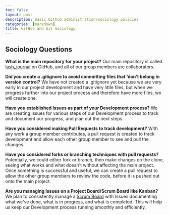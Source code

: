 ```yaml
---
toc: false
layout: post
description: Basic Github administration/sociology policies
categories: [markdown]
title: GitHub and Git Sociology
---
```


## Sociology Questions

**What is the main repository for your project?**
 Our main repository is called [lash_journal](https://github.com/sophia926/lash_journal) on GitHub, and all of our group members are collaborators.

**Did you create a .gitignore to avoid committing files that ‘don’t belong in version control?**
 We have not created a .gitignore yet because we are very early in our project development and have very little files, but when we progress further into our project process and therefore have more files, we will create one.

**Have you established Issues as part of your Development process?**
 We are creating Issues for various steps of our Development process to track and document our progress, and plan out the next steps. 

**Have you considered making Pull Requests to track development?**
 With any work a group member contributes, a pull request is created to track development and allow each other group member to see and pull the changes.

**Have you considered forks or branching techniques with pull requests?**
 Potentially, we could either fork or branch, then make changes on the clone, seeing what works and what doesn't without affecting the main project. Once something is successful and useful, we can create a pull request to allow the other group members to review the code, before it is pushed out onto the main project. 

**Are you managing Issues on a Project Board/Scrum Board like Kanban?**
 We plan to consistently manage a [Scrum Board](https://github.com/users/haeryny/projects/1/views/1) with Issues documenting what we've done, what is in progress, and what is completed. This will help us keep our Development process running smoothly and efficiently. 